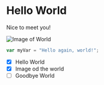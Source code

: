 # Hello World
Nice to meet you!

![Image of World](https://upload.wikimedia.org/wikipedia/commons/thumb/c/cb/The_Blue_Marble_%28remastered%29.jpg/320px-The_Blue_Marble_%28remastered%29.jpg)
``` javascript
var myVar = "Hello again, world!";
```
- [x] Hello World
- [x] Image od the world
- [ ] Goodbye World
